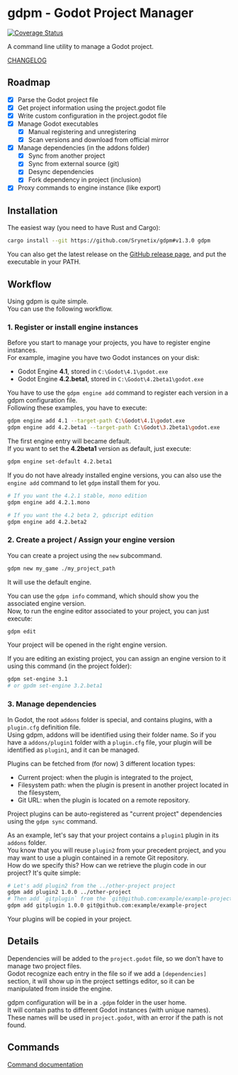 # gdpm - Godot Project Manager

[![Coverage Status](https://coveralls.io/repos/github/Srynetix/gdpm/badge.svg?branch=main)](https://coveralls.io/github/Srynetix/gdpm?branch=main)

A command line utility to manage a Godot project.

[CHANGELOG](./CHANGELOG.md)

## Roadmap

- [x] Parse the Godot project file
- [x] Get project information using the project.godot file
- [x] Write custom configuration in the project.godot file
- [x] Manage Godot executables
  - [x] Manual registering and unregistering
  - [x] Scan versions and download from official mirror 
- [x] Manage dependencies (in the addons folder)
  - [x] Sync from another project
  - [x] Sync from external source (git)
  - [x] Desync dependencies
  - [x] Fork dependency in project (inclusion)
- [x] Proxy commands to engine instance (like export)

## Installation

The easiest way (you need to have Rust and Cargo):

```bash
cargo install --git https://github.com/Srynetix/gdpm#v1.3.0 gdpm
```

You can also get the latest release on the [GitHub release page](https://github.com/Srynetix/gdpm/releases), and put the executable in your PATH. 

## Workflow

Using gdpm is quite simple.  
You can use the following workflow.

### 1. Register or install engine instances

Before you start to manage your projects, you have to register engine instances.  
For example, imagine you have two Godot instances on your disk:
- Godot Engine **4.1**, stored in `C:\Godot\4.1\godot.exe`
- Godot Engine **4.2.beta1**, stored in `C:\Godot\4.2beta1\godot.exe`

You have to use the `gdpm engine add` command to register each version in a gdpm configuration file.  
Following these examples, you have to execute:

```bash
gdpm engine add 4.1 --target-path C:\Godot\4.1\godot.exe
gdpm engine add 4.2.beta1 --target-path C:\Godot\3.2beta1\godot.exe
```

The first engine entry will became default.  
If you want to set the **4.2beta1** version as default, just execute:

```bash
gdpm engine set-default 4.2.beta1
```

If you do not have already installed engine versions, you can also use the `engine add` command to let `gdpm` install them for you.

```bash
# If you want the 4.2.1 stable, mono edition
gdpm engine add 4.2.1.mono

# If you want the 4.2 beta 2, gdscript edition
gdpm engine add 4.2.beta2
```

### 2. Create a project / Assign your engine version

You can create a project using the `new` subcommand.

```bash
gdpm new my_game ./my_project_path
```

It will use the default engine.

You can use the `gdpm info` command, which should show you the associated engine version.  
Now, to run the engine editor associated to your project, you can just execute:

```bash
gdpm edit
```

Your project will be opened in the right engine version.

If you are editing an existing project, you can assign an engine version to it using this command (in the project folder):

```bash
gdpm set-engine 3.1
# or gpdm set-engine 3.2.beta1
```

### 3. Manage dependencies

In Godot, the root `addons` folder is special, and contains plugins, with a `plugin.cfg` definition file.  
Using gdpm, addons will be identified using their folder name. So if you have a `addons/plugin1` folder with a `plugin.cfg` file,
your plugin will be identified as `plugin1`, and it can be managed.

Plugins can be fetched from (for now) 3 different location types:
- Current project: when the plugin is integrated to the project,
- Filesystem path: when the plugin is present in another project located in the filesystem,
- Git URL: when the plugin is located on a remote repository.

Project plugins can be auto-registered as "current project" dependencies using the `gdpm sync` command.

As an example, let's say that your project contains a `plugin1` plugin in its `addons` folder.  
You know that you will reuse `plugin2` from your precedent project, and you may want to use a plugin contained in a remote Git repository.  
How do we specify this? How can we retrieve the plugin code in our project? It's quite simple:

```bash
# Let's add plugin2 from the ../other-project project
gdpm add plugin2 1.0.0 ../other-project
# Then add `gitplugin` from the `git@github.com:example/example-project` project
gdpm add gitplugin 1.0.0 git@github.com:example/example-project
```

Your plugins will be copied in your project.

## Details

Dependencies will be added to the `project.godot` file, so we don't have to manage two project files.  
Godot recognize each entry in the file so if we add a `[dependencies]` section, it will show up in the project settings editor, so it can be manipulated from inside the engine.

gdpm configuration will be in a `.gdpm` folder in the user home.  
It will contain paths to different Godot instances (with unique names).  
These names will be used in `project.godot`, with an error if the path is not found.

## Commands

[Command documentation](./COMMANDS.md)
